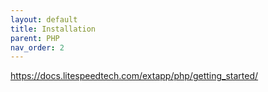 ```yaml
---
layout: default
title: Installation
parent: PHP
nav_order: 2
---
```


https://docs.litespeedtech.com/extapp/php/getting_started/